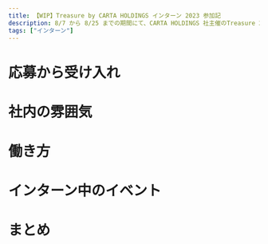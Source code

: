 ```yaml
---
title: 【WIP】Treasure by CARTA HOLDINGS インターン 2023 参加記
description: 8/7 から 8/25 までの期間にて、CARTA HOLDINGS 社主催のTreasure 2023インターンに参加してきましたので、参加記録を残していきます。
tags: ["インターン"]
---
```


# 応募から受け入れ

# 社内の雰囲気

# 働き方

# インターン中のイベント

# まとめ
